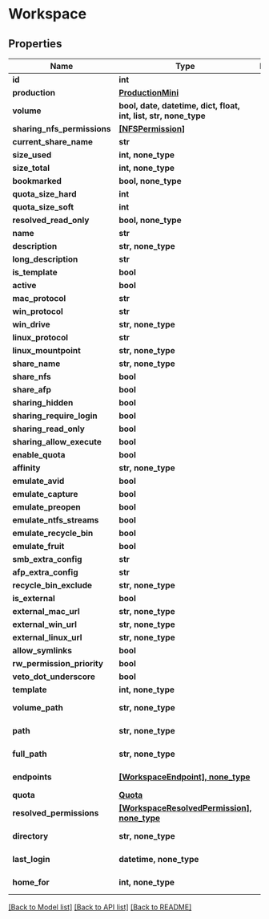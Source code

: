# Workspace


## Properties

Name | Type | Description | Notes
------------ | ------------- | ------------- | -------------
**id** | **int** |  | 
**production** | [**ProductionMini**](ProductionMini.md) |  | 
**volume** | **bool, date, datetime, dict, float, int, list, str, none_type** |  | 
**sharing_nfs_permissions** | [**[NFSPermission]**](NFSPermission.md) |  | 
**current_share_name** | **str** |  | [readonly] 
**size_used** | **int, none_type** |  | [readonly] 
**size_total** | **int, none_type** |  | [readonly] 
**bookmarked** | **bool, none_type** |  | [readonly] 
**quota_size_hard** | **int** |  | 
**quota_size_soft** | **int** |  | 
**resolved_read_only** | **bool, none_type** |  | [readonly] 
**name** | **str** |  | 
**description** | **str, none_type** |  | 
**long_description** | **str** |  | 
**is_template** | **bool** |  | 
**active** | **bool** |  | 
**mac_protocol** | **str** |  | 
**win_protocol** | **str** |  | 
**win_drive** | **str, none_type** |  | 
**linux_protocol** | **str** |  | 
**linux_mountpoint** | **str, none_type** |  | 
**share_name** | **str, none_type** |  | 
**share_nfs** | **bool** |  | 
**share_afp** | **bool** |  | 
**sharing_hidden** | **bool** |  | 
**sharing_require_login** | **bool** |  | 
**sharing_read_only** | **bool** |  | 
**sharing_allow_execute** | **bool** |  | 
**enable_quota** | **bool** |  | 
**affinity** | **str, none_type** |  | 
**emulate_avid** | **bool** |  | 
**emulate_capture** | **bool** |  | 
**emulate_preopen** | **bool** |  | 
**emulate_ntfs_streams** | **bool** |  | 
**emulate_recycle_bin** | **bool** |  | 
**emulate_fruit** | **bool** |  | 
**smb_extra_config** | **str** |  | 
**afp_extra_config** | **str** |  | 
**recycle_bin_exclude** | **str, none_type** |  | 
**is_external** | **bool** |  | 
**external_mac_url** | **str, none_type** |  | 
**external_win_url** | **str, none_type** |  | 
**external_linux_url** | **str, none_type** |  | 
**allow_symlinks** | **bool** |  | 
**rw_permission_priority** | **bool** |  | 
**veto_dot_underscore** | **bool** |  | 
**template** | **int, none_type** |  | 
**volume_path** | **str, none_type** |  | [optional] [readonly] 
**path** | **str, none_type** |  | [optional] [readonly] 
**full_path** | **str, none_type** |  | [optional] [readonly] 
**endpoints** | [**[WorkspaceEndpoint], none_type**](WorkspaceEndpoint.md) |  | [optional] [readonly] 
**quota** | [**Quota**](Quota.md) |  | [optional] 
**resolved_permissions** | [**[WorkspaceResolvedPermission], none_type**](WorkspaceResolvedPermission.md) |  | [optional] [readonly] 
**directory** | **str, none_type** |  | [optional] [readonly] 
**last_login** | **datetime, none_type** |  | [optional] [readonly] 
**home_for** | **int, none_type** |  | [optional] [readonly] 

[[Back to Model list]](../#documentation-for-models) [[Back to API list]](../#documentation-for-api-endpoints) [[Back to README]](../)


